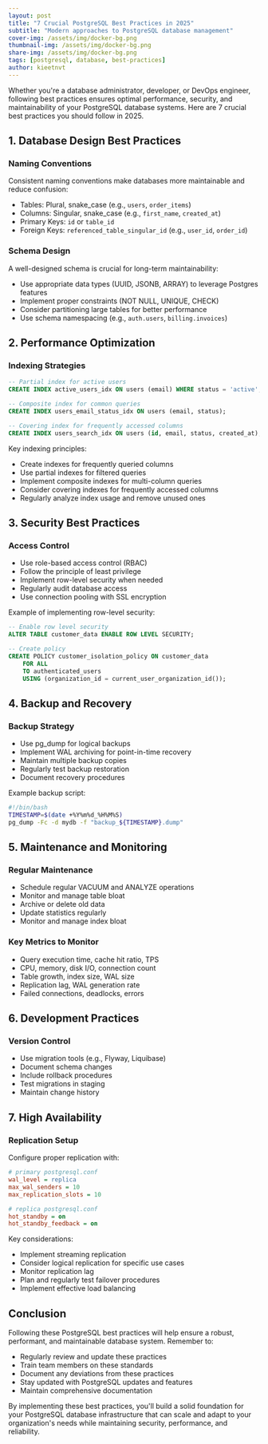 ```yaml
---
layout: post
title: "7 Crucial PostgreSQL Best Practices in 2025"
subtitle: "Modern approaches to PostgreSQL database management"
cover-img: /assets/img/docker-bg.png
thumbnail-img: /assets/img/docker-bg.png
share-img: /assets/img/docker-bg.png
tags: [postgresql, database, best-practices]
author: kieetnvt
---
```


Whether you're a database administrator, developer, or DevOps engineer, following best practices ensures optimal performance, security, and maintainability of your PostgreSQL database systems. Here are 7 crucial best practices you should follow in 2025.

## 1. Database Design Best Practices

### Naming Conventions
Consistent naming conventions make databases more maintainable and reduce confusion:

- Tables: Plural, snake_case (e.g., `users`, `order_items`)
- Columns: Singular, snake_case (e.g., `first_name`, `created_at`)
- Primary Keys: `id` or `table_id`
- Foreign Keys: `referenced_table_singular_id` (e.g., `user_id`, `order_id`)

### Schema Design
A well-designed schema is crucial for long-term maintainability:

- Use appropriate data types (UUID, JSONB, ARRAY) to leverage Postgres features
- Implement proper constraints (NOT NULL, UNIQUE, CHECK)
- Consider partitioning large tables for better performance
- Use schema namespacing (e.g., `auth.users`, `billing.invoices`)

## 2. Performance Optimization

### Indexing Strategies
```sql
-- Partial index for active users
CREATE INDEX active_users_idx ON users (email) WHERE status = 'active';

-- Composite index for common queries
CREATE INDEX users_email_status_idx ON users (email, status);

-- Covering index for frequently accessed columns
CREATE INDEX users_search_idx ON users (id, email, status, created_at);
```

Key indexing principles:
- Create indexes for frequently queried columns
- Use partial indexes for filtered queries
- Implement composite indexes for multi-column queries
- Consider covering indexes for frequently accessed columns
- Regularly analyze index usage and remove unused ones

## 3. Security Best Practices

### Access Control
- Use role-based access control (RBAC)
- Follow the principle of least privilege
- Implement row-level security when needed
- Regularly audit database access
- Use connection pooling with SSL encryption

Example of implementing row-level security:
```sql
-- Enable row level security
ALTER TABLE customer_data ENABLE ROW LEVEL SECURITY;

-- Create policy
CREATE POLICY customer_isolation_policy ON customer_data
    FOR ALL
    TO authenticated_users
    USING (organization_id = current_user_organization_id());
```

## 4. Backup and Recovery

### Backup Strategy
- Use pg_dump for logical backups
- Implement WAL archiving for point-in-time recovery
- Maintain multiple backup copies
- Regularly test backup restoration
- Document recovery procedures

Example backup script:
```bash
#!/bin/bash
TIMESTAMP=$(date +%Y%m%d_%H%M%S)
pg_dump -Fc -d mydb -f "backup_${TIMESTAMP}.dump"
```

## 5. Maintenance and Monitoring

### Regular Maintenance
- Schedule regular VACUUM and ANALYZE operations
- Monitor and manage table bloat
- Archive or delete old data
- Update statistics regularly
- Monitor and manage index bloat

### Key Metrics to Monitor
- Query execution time, cache hit ratio, TPS
- CPU, memory, disk I/O, connection count
- Table growth, index size, WAL size
- Replication lag, WAL generation rate
- Failed connections, deadlocks, errors

## 6. Development Practices

### Version Control
- Use migration tools (e.g., Flyway, Liquibase)
- Document schema changes
- Include rollback procedures
- Test migrations in staging
- Maintain change history

## 7. High Availability

### Replication Setup
Configure proper replication with:
```ini
# primary postgresql.conf
wal_level = replica
max_wal_senders = 10
max_replication_slots = 10

# replica postgresql.conf
hot_standby = on
hot_standby_feedback = on
```

Key considerations:
- Implement streaming replication
- Consider logical replication for specific use cases
- Monitor replication lag
- Plan and regularly test failover procedures
- Implement effective load balancing

## Conclusion

Following these PostgreSQL best practices will help ensure a robust, performant, and maintainable database system. Remember to:

- Regularly review and update these practices
- Train team members on these standards
- Document any deviations from these practices
- Stay updated with PostgreSQL updates and features
- Maintain comprehensive documentation

By implementing these best practices, you'll build a solid foundation for your PostgreSQL database infrastructure that can scale and adapt to your organization's needs while maintaining security, performance, and reliability.